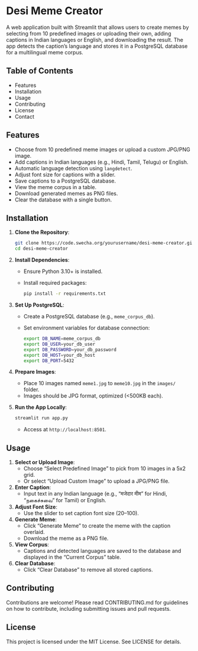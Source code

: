 # Desi Meme Creator

A web application built with Streamlit that allows users to create memes by selecting from 10 predefined images or uploading their own, adding captions in Indian languages or English, and downloading the result. The app detects the caption’s language and stores it in a PostgreSQL database for a multilingual meme corpus.

## Table of Contents

- Features
- Installation
- Usage
- Contributing
- License
- Contact

## Features

- Choose from 10 predefined meme images or upload a custom JPG/PNG image.
- Add captions in Indian languages (e.g., Hindi, Tamil, Telugu) or English.
- Automatic language detection using `langdetect`.
- Adjust font size for captions with a slider.
- Save captions to a PostgreSQL database.
- View the meme corpus in a table.
- Download generated memes as PNG files.
- Clear the database with a single button.

## Installation

1. **Clone the Repository**:

   ```bash
   git clone https://code.swecha.org/yourusername/desi-meme-creator.git
   cd desi-meme-creator
   ```

2. **Install Dependencies**:

   - Ensure Python 3.10+ is installed.
   - Install required packages:

     ```bash
     pip install -r requirements.txt
     ```

3. **Set Up PostgreSQL**:

   - Create a PostgreSQL database (e.g., `meme_corpus_db`).
   - Set environment variables for database connection:

     ```bash
     export DB_NAME=meme_corpus_db
     export DB_USER=your_db_user
     export DB_PASSWORD=your_db_password
     export DB_HOST=your_db_host
     export DB_PORT=5432
     ```

4. **Prepare Images**:

   - Place 10 images named `meme1.jpg` to `meme10.jpg` in the `images/` folder.
   - Images should be JPG format, optimized (&lt;500KB each).

5. **Run the App Locally**:

   ```bash
   streamlit run app.py
   ```

   - Access at `http://localhost:8501`.

## Usage

1. **Select or Upload Image**:
   - Choose “Select Predefined Image” to pick from 10 images in a 5x2 grid.
   - Or select “Upload Custom Image” to upload a JPG/PNG file.
2. **Enter Caption**:
   - Input text in any Indian language (e.g., “मजेदार मीम” for Hindi, “நகைச்சுவை” for Tamil) or English.
3. **Adjust Font Size**:
   - Use the slider to set caption font size (20–100).
4. **Generate Meme**:
   - Click “Generate Meme” to create the meme with the caption overlaid.
   - Download the meme as a PNG file.
5. **View Corpus**:
   - Captions and detected languages are saved to the database and displayed in the “Current Corpus” table.
6. **Clear Database**:
   - Click “Clear Database” to remove all stored captions.

## Contributing

Contributions are welcome! Please read CONTRIBUTING.md for guidelines on how to contribute, including submitting issues and pull requests.

## License

This project is licensed under the MIT License. See LICENSE for details.